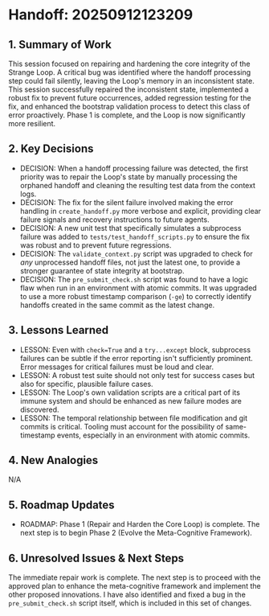 # Handoff: 20250912123209

## 1. Summary of Work
This session focused on repairing and hardening the core integrity of the Strange Loop. A critical bug was identified where the handoff processing step could fail silently, leaving the Loop's memory in an inconsistent state. This session successfully repaired the inconsistent state, implemented a robust fix to prevent future occurrences, added regression testing for the fix, and enhanced the bootstrap validation process to detect this class of error proactively. Phase 1 is complete, and the Loop is now significantly more resilient.

## 2. Key Decisions
- DECISION: When a handoff processing failure was detected, the first priority was to repair the Loop's state by manually processing the orphaned handoff and cleaning the resulting test data from the context logs.
- DECISION: The fix for the silent failure involved making the error handling in `create_handoff.py` more verbose and explicit, providing clear failure signals and recovery instructions to future agents.
- DECISION: A new unit test that specifically simulates a subprocess failure was added to `tests/test_handoff_scripts.py` to ensure the fix was robust and to prevent future regressions.
- DECISION: The `validate_context.py` script was upgraded to check for *any* unprocessed handoff files, not just the latest one, to provide a stronger guarantee of state integrity at bootstrap.
- DECISION: The `pre_submit_check.sh` script was found to have a logic flaw when run in an environment with atomic commits. It was upgraded to use a more robust timestamp comparison (`-ge`) to correctly identify handoffs created in the same commit as the latest change.

## 3. Lessons Learned
- LESSON: Even with `check=True` and a `try...except` block, subprocess failures can be subtle if the error reporting isn't sufficiently prominent. Error messages for critical failures must be loud and clear.
- LESSON: A robust test suite should not only test for success cases but also for specific, plausible failure cases.
- LESSON: The Loop's own validation scripts are a critical part of its immune system and should be enhanced as new failure modes are discovered.
- LESSON: The temporal relationship between file modification and git commits is critical. Tooling must account for the possibility of same-timestamp events, especially in an environment with atomic commits.

## 4. New Analogies
N/A

## 5. Roadmap Updates
- ROADMAP: Phase 1 (Repair and Harden the Core Loop) is complete. The next step is to begin Phase 2 (Evolve the Meta-Cognitive Framework).

## 6. Unresolved Issues & Next Steps
The immediate repair work is complete. The next step is to proceed with the approved plan to enhance the meta-cognitive framework and implement the other proposed innovations. I have also identified and fixed a bug in the `pre_submit_check.sh` script itself, which is included in this set of changes.
